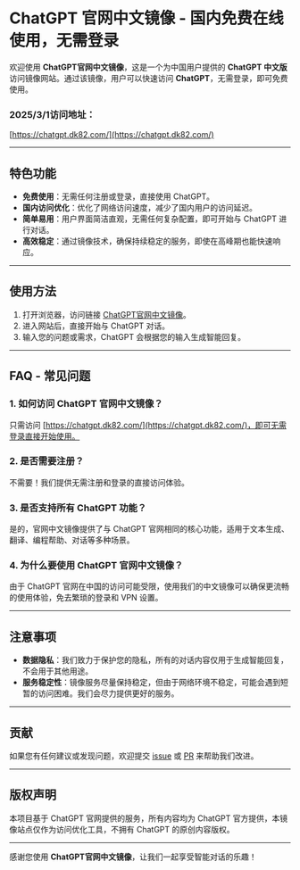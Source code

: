 # ChatGPT 官网中文镜像 - 国内免费在线使用，无需登录

欢迎使用 **ChatGPT官网中文镜像**，这是一个为中国用户提供的 **ChatGPT 中文版** 访问镜像网站。通过该镜像，用户可以快速访问 **ChatGPT**，无需登录，即可免费使用。

### 2025/3/1访问地址：
[https://chatgpt.dk82.com/](https://chatgpt.dk82.com/)

---

## 特色功能
- **免费使用**：无需任何注册或登录，直接使用 ChatGPT。
- **国内访问优化**：优化了网络访问速度，减少了国内用户的访问延迟。
- **简单易用**：用户界面简洁直观，无需任何复杂配置，即可开始与 ChatGPT 进行对话。
- **高效稳定**：通过镜像技术，确保持续稳定的服务，即使在高峰期也能快速响应。

---

## 使用方法

1. 打开浏览器，访问链接 [ChatGPT官网中文镜像](https://chatgpt.dk82.com/)。
2. 进入网站后，直接开始与 ChatGPT 对话。
3. 输入您的问题或需求，ChatGPT 会根据您的输入生成智能回复。

---

## FAQ - 常见问题

### 1. **如何访问 ChatGPT 官网中文镜像？**
只需访问 [https://chatgpt.dk82.com/](https://chatgpt.dk82.com/)，即可无需登录直接开始使用。

### 2. **是否需要注册？**
不需要！我们提供无需注册和登录的直接访问体验。

### 3. **是否支持所有 ChatGPT 功能？**
是的，官网中文镜像提供了与 ChatGPT 官网相同的核心功能，适用于文本生成、翻译、编程帮助、对话等多种场景。

### 4. **为什么要使用 ChatGPT 官网中文镜像？**
由于 ChatGPT 官网在中国的访问可能受限，使用我们的中文镜像可以确保更流畅的使用体验，免去繁琐的登录和 VPN 设置。

---

## 注意事项

- **数据隐私**：我们致力于保护您的隐私，所有的对话内容仅用于生成智能回复，不会用于其他用途。
- **服务稳定性**：镜像服务尽量保持稳定，但由于网络环境不稳定，可能会遇到短暂的访问困难。我们会尽力提供更好的服务。

---

## 贡献

如果您有任何建议或发现问题，欢迎提交 [issue](https://github.com/username/repo/issues) 或 [PR](https://github.com/username/repo/pulls) 来帮助我们改进。

---

## 版权声明

本项目基于 ChatGPT 官网提供的服务，所有内容均为 ChatGPT 官方提供，本镜像站点仅作为访问优化工具，不拥有 ChatGPT 的原创内容版权。

---

感谢您使用 **ChatGPT官网中文镜像**，让我们一起享受智能对话的乐趣！
